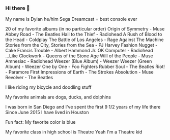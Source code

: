### Hi there 👋

My name is Dylan
he/him
Sega Dreamcast = best console ever

20 of my favorite albums (in no particular order)
Origin of Symmetry - Muse
Abbey Road - The Beatles
Hail to the Thief - Radiohead
A Rush of Blood to the Head - Coldplay
The Battle of Los Angeles - Rage Against The Machine
Stories from the City, Stories from the Sea - PJ Harvey
Fashion Nugget - Cake
Francis Trouble - Albert Hammond Jr.
OK Computer - Radiohead
...Like Clockwork - Queens of the Stone Age
Will of the People - Muse
Amnesiac - Radiohead
Weezer (Blue Album) - Weezer
Weezer (Green Album) - Weezer
One by One - Foo Fighters
Rubber Soul - The Beatles
Riot! - Paramore
First Impressions of Earth - The Strokes
Absolution - Muse
Revolver - The Beatles


I like riding my bicycle and doodling stuff

My favorite animals are dogs, ducks, and dolphins

I was born in San Diego and I've spent the first 9 1/2 years of my life there
Since June 2015 I have lived in Houston

Fun fact: My favorite color is blue

My favorite class in high school is Theatre
Yeah I'm a Theatre kid
